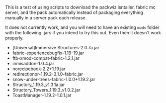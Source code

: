 This is a test of using scripts to download the packwiz isntaller, fabric mc server, and the pack automatically instead of packaging everything manually in a server pack each release.

It does not currently work, and you will need to have an existing `mods` folder with the following .jars if you intend to try this out. Even then it doesn't work properly.
- [Universal]Immersive Structures-2.0.7a.jar
- fabric-experiencebugfix-1.19-19.jar
- ftb-xmod-compat-fabric-1.2.1.jar
- inmisaddon-1.0.4.jar
- norecipebook-2.2+1.19.jar
- redirectionor-1.19.2-3.1.0-fabric.jar
- snow-under-trees-fabric-1.0.0+1.19.2.jar
- Structory_1.19.3_v1.3.1a.jar
- Structory_Towers_1.19.3_v1.0.2.jar
- ToastManager-1.19.2-1.0.1.jar